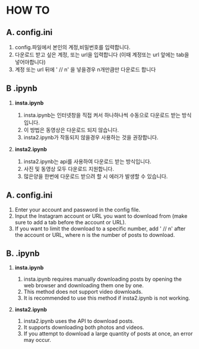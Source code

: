 # HOW TO

## A. config.ini 

1. config.파일에서 본인의 계정,비밀번호를 입력합니다.
2. 다운로드 받고 싶은 계정, 또는 url을 입력합니다 (이때 계정또는 url 앞에는 tab을 넣어야합니다)
3. 계정 또는 url 뒤에 ' // n' 을 넣을경우 n개만큼만 다운로드 합니다

## B .ipynb

1. **insta.ipynb**
   1. insta.ipynb는 인터넷창을 직접 켜서 하나하나씩 수동으로 다운로드 받는 방식입니다.
   2. 이 방법은 동영상은 다운로드 되지 않습니다.
   3. insta2.ipynb가 작동되지 않을경우 사용하는 것을 권장합니다.
   
2. **insta2.ipynb**
   1. insta2.ipynb는 api를 사용하여 다운로드 받는 방식입니다.
   2. 사진 및 동영상 모두 다운로드 지원합니다.
   3. 많은양을 한번에 다운로드 받으려 할 시 에러가 발생할 수 있습니다.



## A. config.ini

1. Enter your account and password in the config file.
2. Input the Instagram account or URL you want to download from (make sure to add a tab before the account or URL).
3. If you want to limit the download to a specific number, add ' // n' after the account or URL, where n is the number of posts to download.

## B. .ipynb

1. **insta.ipynb**
    1. insta.ipynb requires manually downloading posts by opening the web browser and downloading them one by one.
    2. This method does not support video downloads.
    3. It is recommended to use this method if insta2.ipynb is not working.

2. **insta2.ipynb**
    1. insta2.ipynb uses the API to download posts.
    2. It supports downloading both photos and videos.
    3. If you attempt to download a large quantity of posts at once, an error may occur.